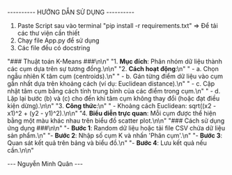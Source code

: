 ---------- HƯỚNG DẪN SỬ DỤNG ----------

1. Paste Script sau vào terminal "pip install -r requirements.txt" => Để tải các thư viện cần thiết
2. Chạy file App.py để sử dụng
3. Các file đều có docstring

"### Thuật toán K-Means ###\n\n"
"1. **Mục đích**: Phân nhóm dữ liệu thành các cụm dựa trên sự tương đồng.\n\n"
"2. **Cách hoạt động**:\n"
" - a. Chọn ngẫu nhiên K tâm cụm (centroids).\n"
" - b. Gán từng điểm dữ liệu vào cụm gần nhất dựa trên khoảng cách (ví dụ: Euclidean distance).\n"
" - c. Cập nhật tâm cụm bằng cách tính trung bình của các điểm trong cụm.\n"
" - d. Lặp lại bước (b) và (c) cho đến khi tâm cụm không thay đổi (hoặc đạt điều kiện dừng).\n\n"
"3. **Công thức**:\n"
" - Khoảng cách Euclidean: sqrt((x2 - x1)^2 + (y2 - y1)^2).\n\n"
"4. **Biểu diễn trực quan**: Mỗi cụm được thể hiện bằng một màu khác nhau trên biểu đồ scatter plot.\n\n"
"### Cách sử dụng ứng dụng ###\n\n"
"- **Bước 1**: Random dữ liệu hoặc tải file CSV chứa dữ liệu sản phẩm.\n"
"- **Bước 2**: Nhập số cụm K và nhấn 'Phân cụm'.\n"
"- **Bước 3**: Quan sát kết quả trên bảng và biểu đồ.\n"
"- **Bước 4**: Lưu kết quả nếu cần.\n\n"

--- Nguyễn Minh Quân ---
